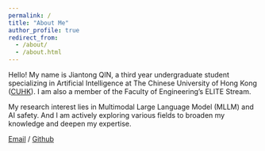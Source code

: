 ```yaml
---
permalink: /
title: "About Me"
author_profile: true
redirect_from: 
  - /about/
  - /about.html
---
```


Hello! My name is Jiantong QIN, a third year undergraduate student specializing in Artificial Intelligence at The Chinese University of Hong Kong ([CUHK](https://www.cuhk.edu.hk/english/index.html)). I am also a member of the Faculty of Engineering’s ELITE Stream. 

My research interest lies in Multimodal Large Language Model (MLLM) and AI safety. And I am actively exploring various fields to broaden my knowledge and deepen my expertise.

[Email](mailto:jtqin@link.cuhk.edu.hk) / [Github](https://github.com/clearlove43967)
